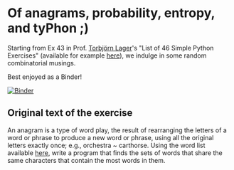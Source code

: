 # Of anagrams, probability, entropy, and tyPhon ;)

Starting from Ex 43 in Prof. [Torbjörn Lager](https://www.gu.se/en/about/find-staff/torbjornlager)'s "List of 46 Simple Python Exercises" (available for example [here](https://github.com/arsho/46-Simple-Python-Exercises-Solutions/blob/master/46%20Simple%20Python%20Exercises.pdf)), we indulge in some random combinatorial musings.

Best enjoyed as a Binder!

[![Binder](https://mybinder.org/badge_logo.svg)](https://mybinder.org/v2/gh/fsmeraldi/anagrams/HEAD?urlpath=notebooks%2Fex_43_anagrams.ipynb)

## Original text of the exercise

An anagram is a type of word play, the result of rearranging the letters of a word or phrase to produce a new word or phrase, using all the original letters exactly once; e.g., orchestra ~ carthorse. Using the word list available [here](https://raw.githubusercontent.com/quinnj/Rosetta-Julia/master/unixdict.txt),  write a program that finds the sets of words that share the same characters that contain the most words in them.
